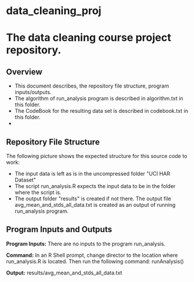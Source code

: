 # data_cleaning_proj
The data cleaning course project repository. 
===========================================

Overview
--------
* This document describes, the repository file structure, program inputs/outputs.
* The algorithm of run_analysis program is described in algorithm.txt in this folder.
* The CodeBook for the resulting data set is described in codebook.txt in this folder.
* 


Repository File Structure
-------------------------
The following picture shows the expected structure for this source code to work:
* The input data is left as is in the uncompressed folder "UCI HAR Dataset"
* The script run_analysis.R expects the input data to be in the folder where the script is.
* The output folder "results" is created if not there. The output file avg_mean_and_stds_all_data.txt is created as an output of running run_analysis program.

Program Inputs and Outputs
--------------------------

**Program Inputs:** There are no inputs to the program run_analysis.

**Command:** In an R Shell prompt, change director to the location where run_analysis.R is located. 
 Then run the following command: runAnalysis()

**Output:** results/avg_mean_and_stds_all_data.txt

